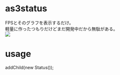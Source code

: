 # as3status
FPSとそのグラフを表示するだけ。  
軽量に作ったつもりだけどまだ開発中だから無駄がある。  
![](https://raw.githubusercontent.com/takumusu/as3status/master/md/img01.png? "")

# usage
addChild(new Status());
